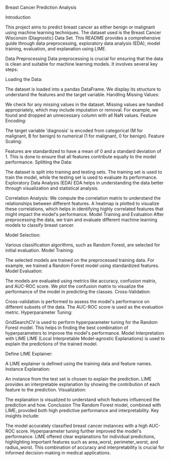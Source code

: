 Breast Cancer Prediction Analysis


Introduction

This project aims to predict breast cancer as either benign or malignant using machine learning techniques. The dataset used is the Breast Cancer Wisconsin (Diagnostic) Data Set. This README provides a comprehensive guide through data preprocessing, exploratory data analysis (EDA), model training, evaluation, and explanation using LIME.

Data Preprocessing
Data preprocessing is crucial for ensuring that the data is clean and suitable for machine learning models. It involves several key steps:

Loading the Data:

The dataset is loaded into a pandas DataFrame.
We display its structure to understand the features and the target variable.
Handling Missing Values:

We check for any missing values in the dataset.
Missing values are handled appropriately, which may include imputation or removal. For example, we found and dropped an unnecessary column with all NaN values.
Feature Encoding:

The target variable 'diagnosis' is encoded from categorical (M for malignant, B for benign) to numerical (1 for malignant, 0 for benign).
Feature Scaling:

Features are standardized to have a mean of 0 and a standard deviation of 1. This is done to ensure that all features contribute equally to the model performance.
Splitting the Data:

The dataset is split into training and testing sets. The training set is used to train the model, while the testing set is used to evaluate its performance.
Exploratory Data Analysis (EDA)
EDA helps in understanding the data better through visualization and statistical analysis.

Correlation Analysis:
We compute the correlation matrix to understand the relationships between different features.
A heatmap is plotted to visualize these correlations, which helps in identifying highly correlated features that might impact the model's performance.
Model Training and Evaluation
After preprocessing the data, we train and evaluate different machine learning models to classify breast cancer.

Model Selection:

Various classification algorithms, such as Random Forest, are selected for initial evaluation.
Model Training:

The selected models are trained on the preprocessed training data.
For example, we trained a Random Forest model using standardized features.
Model Evaluation:

The models are evaluated using metrics like accuracy, confusion matrix, and AUC-ROC score.
We plot the confusion matrix to visualize the performance of the model in predicting the classes.
Cross-Validation:

Cross-validation is performed to assess the model's performance on different subsets of the data.
The AUC-ROC score is used as the evaluation metric.
Hyperparameter Tuning:

GridSearchCV is used to perform hyperparameter tuning for the Random Forest model.
This helps in finding the best combination of hyperparameters to improve the model's performance.
Model Interpretation with LIME
LIME (Local Interpretable Model-agnostic Explanations) is used to explain the predictions of the trained model.

Define LIME Explainer:

A LIME explainer is defined using the training data and feature names.
Instance Explanation:

An instance from the test set is chosen to explain the prediction.
LIME provides an interpretable explanation by showing the contribution of each feature to the prediction.
Visualization:

The explanation is visualized to understand which features influenced the prediction and how.
Conclusion
The Random Forest model, combined with LIME, provided both high predictive performance and interpretability. Key insights include:

The model accurately classified breast cancer instances with a high AUC-ROC score.
Hyperparameter tuning further improved the model's performance.
LIME offered clear explanations for individual predictions, highlighting important features such as area_worst, perimeter_worst, and radius_worst.
This combination of accuracy and interpretability is crucial for informed decision-making in medical applications.
